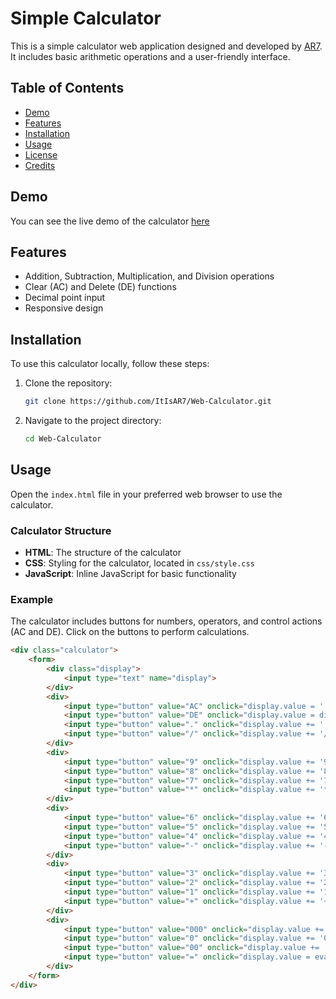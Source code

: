 # Simple Calculator

This is a simple calculator web application designed and developed by [AR7](https://ar123456.netlify.app/). It includes basic arithmetic operations and a user-friendly interface.

## Table of Contents

- [Demo](#demo)
- [Features](#features)
- [Installation](#installation)
- [Usage](#usage)
- [License](#license)
- [Credits](#credits)

## Demo

You can see the live demo of the calculator [here](https://webcalculator-ar7.netlify.app/)

## Features

- Addition, Subtraction, Multiplication, and Division operations
- Clear (AC) and Delete (DE) functions
- Decimal point input
- Responsive design

## Installation

To use this calculator locally, follow these steps:

1. Clone the repository:
    ```sh
    git clone https://github.com/ItIsAR7/Web-Calculator.git
    ```
2. Navigate to the project directory:
    ```sh
    cd Web-Calculator
    ```

## Usage

Open the `index.html` file in your preferred web browser to use the calculator.

### Calculator Structure

- **HTML**: The structure of the calculator
- **CSS**: Styling for the calculator, located in `css/style.css`
- **JavaScript**: Inline JavaScript for basic functionality

### Example

The calculator includes buttons for numbers, operators, and control actions (AC and DE). Click on the buttons to perform calculations.

```html
<div class="calculator">
    <form>
        <div class="display">
            <input type="text" name="display">
        </div>
        <div>
            <input type="button" value="AC" onclick="display.value = '' " class="operator">
            <input type="button" value="DE" onclick="display.value = display.value.toString().slice(0,-1)" class="operator">
            <input type="button" value="." onclick="display.value += '.' " class="operator">
            <input type="button" value="/" onclick="display.value += '/' " class="operator">
        </div>
        <div>
            <input type="button" value="9" onclick="display.value += '9' ">
            <input type="button" value="8" onclick="display.value += '8' ">
            <input type="button" value="7" onclick="display.value += '7' ">
            <input type="button" value="*" onclick="display.value += '*' " class="operator">
        </div>
        <div>
            <input type="button" value="6" onclick="display.value += '6' ">
            <input type="button" value="5" onclick="display.value += '5' ">
            <input type="button" value="4" onclick="display.value += '4' ">
            <input type="button" value="-" onclick="display.value += '-' " class="operator">
        </div>
        <div>
            <input type="button" value="3" onclick="display.value += '3' ">
            <input type="button" value="2" onclick="display.value += '2' ">
            <input type="button" value="1" onclick="display.value += '1' ">
            <input type="button" value="+" onclick="display.value += '+' " class="operator">
        </div>
        <div>
            <input type="button" value="000" onclick="display.value += '000' ">
            <input type="button" value="0" onclick="display.value += '0' ">
            <input type="button" value="00" onclick="display.value += '00' ">
            <input type="button" value="=" onclick="display.value = eval(display.value)" class="operator">
        </div>
    </form>
</div>
